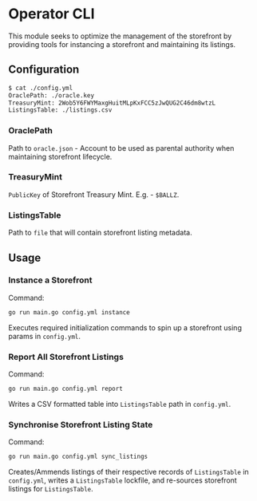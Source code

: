 # Operator CLI
This module seeks to optimize the management of the storefront by providing tools for instancing a storefront and maintaining its listings.



## Configuration
```bash
$ cat ./config.yml
OraclePath: ./oracle.key
TreasuryMint: 2Wob5Y6FWYMaxgHuitMLpKxFCC5zJwQUG2C46dm8wtzL
ListingsTable: ./listings.csv
```
### OraclePath
Path to `oracle.json` - Account to be used as parental authority when maintaining storefront lifecycle.

### TreasuryMint
`PublicKey` of Storefront Treasury Mint. E.g. - `$BALLZ`.

### ListingsTable
Path to `file` that will contain storefront listing metadata.



## Usage
### Instance a Storefront
Command:
```bash
go run main.go config.yml instance
```

Executes required initialization commands to spin up a storefront using params in `config.yml`.


### Report All Storefront Listings
Command:
```bash
go run main.go config.yml report
```

Writes a CSV formatted table into `ListingsTable` path in `config.yml`.


### Synchronise Storefront Listing State
Command:
```bash
go run main.go config.yml sync_listings
```

Creates/Ammends listings of their respective records of `ListingsTable` in `config.yml`, writes a `ListingsTable` lockfile, and re-sources storefront listings for `ListingsTable`.
